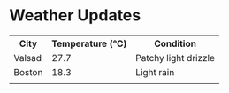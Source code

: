 # Weather Updates

<!-- WEATHER-UPDATE-START -->
<table><tr><th>City</th><th>Temperature (°C)</th><th>Condition</th></tr><tr><td>Valsad</td><td>27.7</td><td>Patchy light drizzle</td></tr><tr><td>Boston</td><td>18.3</td><td>Light rain</td></tr><tr><td></td><td></td><td></td></tr></table>
<!-- WEATHER-UPDATE-END -->
